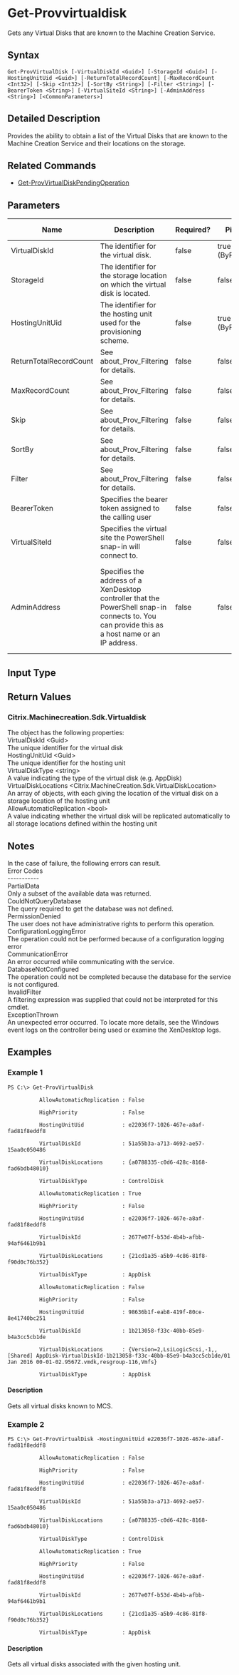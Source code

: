 ﻿
# Get-Provvirtualdisk
Gets any Virtual Disks that are known to the Machine Creation Service.
## Syntax
```
Get-ProvVirtualDisk [-VirtualDiskId <Guid>] [-StorageId <Guid>] [-HostingUnitUid <Guid>] [-ReturnTotalRecordCount] [-MaxRecordCount <Int32>] [-Skip <Int32>] [-SortBy <String>] [-Filter <String>] [-BearerToken <String>] [-VirtualSiteId <String>] [-AdminAddress <String>] [<CommonParameters>]
```
## Detailed Description
Provides the ability to obtain a list of the Virtual Disks that are known to the Machine Creation Service and their locations on the storage.


## Related Commands

* [Get-ProvVirtualDiskPendingOperation](../Get-ProvVirtualDiskPendingOperation/)
## Parameters
| Name   | Description | Required? | Pipeline Input | Default Value |
| --- | --- | --- | --- | --- |
| VirtualDiskId | The identifier for the virtual disk. | false | true (ByPropertyName) |  |
| StorageId | The identifier for the storage location on which the virtual disk is located. | false | false |  |
| HostingUnitUid | The identifier for the hosting unit used for the provisioning scheme. | false | true (ByPropertyName) |  |
| ReturnTotalRecordCount | See about\_Prov\_Filtering for details. | false | false | false |
| MaxRecordCount | See about\_Prov\_Filtering for details. | false | false | false |
| Skip | See about\_Prov\_Filtering for details. | false | false | 0 |
| SortBy | See about\_Prov\_Filtering for details. | false | false |  |
| Filter | See about\_Prov\_Filtering for details. | false | false |  |
| BearerToken | Specifies the bearer token assigned to the calling user | false | false |  |
| VirtualSiteId | Specifies the virtual site the PowerShell snap-in will connect to. | false | false |  |
| AdminAddress | Specifies the address of a XenDesktop controller that the PowerShell snap-in connects to.  You can provide this as a host name or an IP address. | false | false | localhost. Once a value is provided by any cmdlet, this value becomes the default. |

## Input Type

### 

## Return Values

### Citrix.Machinecreation.Sdk.Virtualdisk
The object has the following properties:<br>VirtualDiskId &lt;Guid&gt;<br>The unique identifier for the virtual disk<br>HostingUnitUid &lt;Guid&gt;<br>The unique identifier for the hosting unit<br>VirtualDiskType &lt;string&gt;<br>A value indicating the type of the virtual disk (e.g. AppDisk)<br>VirtualDiskLocations &lt;Citrix.MachineCreation.Sdk.VirtualDiskLocation&gt;<br>An array of objects, with each giving the location of the virtual disk on a storage location of the hosting unit<br>AllowAutomaticReplication &lt;bool&gt;<br>A value indicating whether the virtual disk will be replicated automatically to all storage locations defined within the hosting unit
## Notes
In the case of failure, the following errors can result.<br>    Error Codes<br>    -----------<br>    PartialData<br>    Only a subset of the available data was returned.<br>    CouldNotQueryDatabase<br>    The query required to get the database was not defined.<br>    PermissionDenied<br>    The user does not have administrative rights to perform this operation.<br>    ConfigurationLoggingError<br>    The operation could not be performed because of a configuration logging error<br>    CommunicationError<br>    An error occurred while communicating with the service.<br>    DatabaseNotConfigured<br>    The operation could not be completed because the database for the service is not configured.<br>    InvalidFilter<br>    A filtering expression was supplied that could not be interpreted for this cmdlet.<br>    ExceptionThrown<br>    An unexpected error occurred.  To locate more details, see the Windows event logs on the controller being used or examine the XenDesktop logs.
## Examples

### Example 1
```
PS C:\> Get-ProvVirtualDisk

          AllowAutomaticReplication : False

          HighPriority              : False

          HostingUnitUid            : e22036f7-1026-467e-a8af-fad81f8eddf8

          VirtualDiskId             : 51a55b3a-a713-4692-ae57-15aa0c050486

          VirtualDiskLocations      : {a0788335-c0d6-428c-8168-fad6bdb48010}

          VirtualDiskType           : ControlDisk

          AllowAutomaticReplication : True

          HighPriority              : False

          HostingUnitUid            : e22036f7-1026-467e-a8af-fad81f8eddf8

          VirtualDiskId             : 2677e07f-b53d-4b4b-afbb-94af6461b9b1

          VirtualDiskLocations      : {21cd1a35-a5b9-4c86-81f8-f90d0c76b352}

          VirtualDiskType           : AppDisk

          AllowAutomaticReplication : False

          HighPriority              : False

          HostingUnitUid            : 98636b1f-eab8-419f-80ce-8e41740bc251

          VirtualDiskId             : 1b213058-f33c-40bb-85e9-b4a3cc5cb1de

          VirtualDiskLocations      : {Version=2,LsiLogicScsi,-1,,[Shared] AppDisk-VirtualDiskId-1b213058-f33c-40bb-85e9-b4a3cc5cb1de/01 Jan 2016 00-01-02.9567Z.vmdk,resgroup-116,Vmfs}

          VirtualDiskType           : AppDisk
```
#### Description
Gets all virtual disks known to MCS.
### Example 2
```
PS C:\> Get-ProvVirtualDisk -HostingUnitUid e22036f7-1026-467e-a8af-fad81f8eddf8

          AllowAutomaticReplication : False

          HighPriority              : False

          HostingUnitUid            : e22036f7-1026-467e-a8af-fad81f8eddf8

          VirtualDiskId             : 51a55b3a-a713-4692-ae57-15aa0c050486

          VirtualDiskLocations      : {a0788335-c0d6-428c-8168-fad6bdb48010}

          VirtualDiskType           : ControlDisk

          AllowAutomaticReplication : True

          HighPriority              : False

          HostingUnitUid            : e22036f7-1026-467e-a8af-fad81f8eddf8

          VirtualDiskId             : 2677e07f-b53d-4b4b-afbb-94af6461b9b1

          VirtualDiskLocations      : {21cd1a35-a5b9-4c86-81f8-f90d0c76b352}

          VirtualDiskType           : AppDisk
```
#### Description
Gets all virtual disks associated with the given hosting unit.
